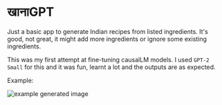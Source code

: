 # खानाGPT

Just a basic app to generate Indian recipes from listed ingredients. It's good, not great, it might add more ingredients or ignore some existing ingredients.

This was my first attempt at fine-tuning causalLM models. I used `GPT-2 Small` for this and it was fun, learnt a lot and the outputs are as expected.

Example:

![example generated image](https://i.imgur.com/lJJwC4V.png)